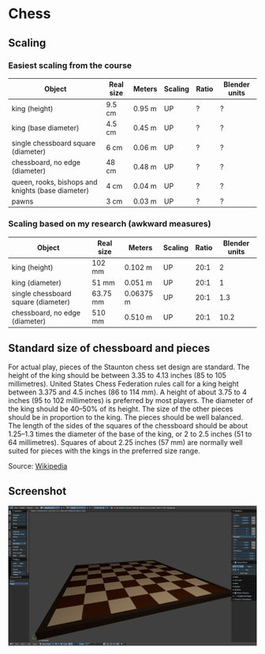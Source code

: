 # Chess

## Scaling

### Easiest scaling from the course

| Object | Real size | Meters | Scaling | Ratio | Blender units |
| --- | --- | --- | --- | --- | --- |
| king (height) | 9.5 cm | 0.95 m | UP | ? | ? |
| king (base diameter) | 4.5 cm | 0.45 m | UP | ? | ? |
| single chessboard square (diameter) | 6 cm | 0.06 m | UP | ? | ? |
| chessboard, no edge (diameter) | 48 cm | 0.48 m | UP | ? | ? |
| queen, rooks, bishops and knights (base diameter) | 4 cm | 0.04 m | UP | ? | ? |
| pawns | 3 cm | 0.03 m | UP | ? | ? |


### Scaling based on my research (awkward measures)

| Object | Real size | Meters | Scaling | Ratio | Blender units |
| --- | --- | --- | --- | --- | --- |
| king (height) | 102 mm | 0.102 m | UP | 20:1 | 2 |
| king (diameter) | 51 mm | 0.051 m | UP | 20:1 | 1 |
| single chessboard square (diameter) | 63.75 mm | 0.06375 m | UP | 20:1 | 1.3 |
| chessboard, no edge (diameter) | 510 mm | 0.510 m | UP | 20:1 | 10.2 |

## Standard size of chessboard and pieces

 For actual play, pieces of the Staunton chess set design are standard. The height of the king should be between 3.35 to 4.13 inches (85 to 105 millimetres). United States Chess Federation rules call for a king height between 3.375 and 4.5 inches (86 to 114 mm). A height of about 3.75 to 4 inches (95 to 102 millimetres) is preferred by most players. The diameter of the king should be 40–50% of its height. The size of the other pieces should be in proportion to the king. The pieces should be well balanced. The length of the sides of the squares of the chessboard should be about 1.25–1.3 times the diameter of the base of the king, or 2 to 2.5 inches (51 to 64 millimetres). Squares of about 2.25 inches (57 mm) are normally well suited for pieces with the kings in the preferred size range.

Source: [Wikipedia](https://en.wikipedia.org/wiki/Chess_piece)

## Screenshot

![draft chessboard](./screenshots/chessboard.png)

